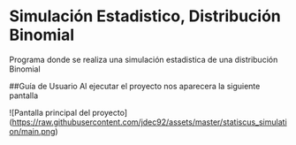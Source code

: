# Simulación Estadistico, Distribución Binomial
Programa donde se realiza una simulación estadistica de una distribución Binomial

##Guía de Usuario
Al ejecutar el proyecto nos aparecera la siguiente pantalla

![Pantalla principal del proyecto]
(https://raw.githubusercontent.com/jdec92/assets/master/statiscus_simulation/main.png)
